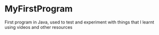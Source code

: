 # MyFirstProgram

First program in Java, used to test and experiment with things that I learnt using videos and other resources
